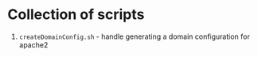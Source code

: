 Collection of scripts
========

1. `createDomainConfig.sh` - handle generating a domain configuration for apache2
